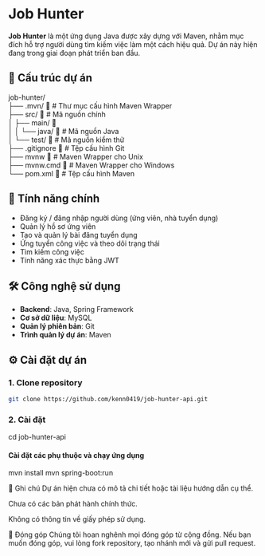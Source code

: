 # Job Hunter

**Job Hunter** là một ứng dụng Java được xây dựng với Maven, nhằm mục đích hỗ trợ người dùng tìm kiếm việc làm một cách hiệu quả. Dự án này hiện đang trong giai đoạn phát triển ban đầu.
## 📁 Cấu trúc dự án
job-hunter/  
├── .mvn/   📂 # Thư mục cấu hình Maven Wrapper  
├── src/   📂 # Mã nguồn chính  
│ ├── main/ 📂  
│ │ └── java/   📂 # Mã nguồn Java  
│ └── test/   📂 # Mã nguồn kiểm thử  
├── .gitignore 📄 # Tệp cấu hình Git  
├── mvnw 📄 # Maven Wrapper cho Unix  
├── mvnw.cmd 📄 # Maven Wrapper cho Windows  
└── pom.xml 📄 # Tệp cấu hình Maven  


## 🚀 Tính năng chính

- Đăng ký / đăng nhập người dùng (ứng viên, nhà tuyển dụng)
- Quản lý hồ sơ ứng viên
- Tạo và quản lý bài đăng tuyển dụng
- Ứng tuyển công việc và theo dõi trạng thái
- Tìm kiếm công việc
- Tính năng xác thực bằng JWT

## 🛠️ Công nghệ sử dụng

- **Backend**: Java, Spring Framework
- **Cơ sở dữ liệu**: MySQL
- **Quản lý phiên bản**: Git
- **Trình quản lý dự án**: Maven

## ⚙️ Cài đặt dự án

### 1. Clone repository

```bash
git clone https://github.com/kenn0419/job-hunter-api.git
```
### 2. Cài đặt
cd job-hunter-api
#### Cài đặt các phụ thuộc và chạy ứng dụng
mvn install
mvn spring-boot:run

📌 Ghi chú
Dự án hiện chưa có mô tả chi tiết hoặc tài liệu hướng dẫn cụ thể.

Chưa có các bản phát hành chính thức.

Không có thông tin về giấy phép sử dụng.

🤝 Đóng góp
Chúng tôi hoan nghênh mọi đóng góp từ cộng đồng. Nếu bạn muốn đóng góp, vui lòng fork repository, tạo nhánh mới và gửi pull request.
